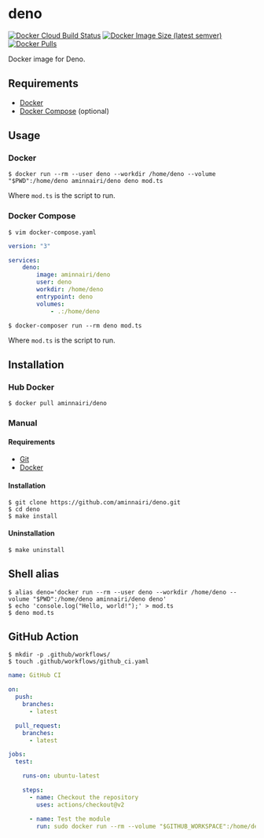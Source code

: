 # deno

[![Docker Cloud Build Status](https://img.shields.io/docker/cloud/build/aminnairi/deno)](https://hub.docker.com/r/aminnairi/deno) [![Docker Image Size (latest semver)](https://img.shields.io/docker/image-size/aminnairi/deno)](https://hub.docker.com/r/aminnairi/deno) [![Docker Pulls](https://img.shields.io/docker/pulls/aminnairi/deno)](https://hub.docker.com/r/aminnairi/deno)

Docker image for Deno.

## Requirements

- [Docker](https://www.docker.com/)
- [Docker Compose](https://docs.docker.com/compose/) (optional)

## Usage

### Docker

```console
$ docker run --rm --user deno --workdir /home/deno --volume "$PWD":/home/deno aminnairi/deno deno mod.ts
```

Where `mod.ts` is the script to run.

### Docker Compose

```console
$ vim docker-compose.yaml
```

```yaml
version: "3"

services:
    deno:
        image: aminnairi/deno
        user: deno
        workdir: /home/deno
        entrypoint: deno
        volumes:
            - .:/home/deno
```

```console
$ docker-composer run --rm deno mod.ts
```

Where `mod.ts` is the script to run.

## Installation

### Hub Docker

```console
$ docker pull aminnairi/deno
```

### Manual

#### Requirements

- [Git](https://git-scm.com/)
- [Docker](https://www.docker.com/)

#### Installation

```console
$ git clone https://github.com/aminnairi/deno.git
$ cd deno
$ make install
```

#### Uninstallation

```console
$ make uninstall
```

## Shell alias

```console
$ alias deno='docker run --rm --user deno --workdir /home/deno --volume "$PWD":/home/deno aminnairi/deno deno'
$ echo 'console.log("Hello, world!");' > mod.ts
$ deno mod.ts
```

## GitHub Action

```console
$ mkdir -p .github/workflows/
$ touch .github/workflows/github_ci.yaml
```

```yaml
name: GitHub CI

on:
  push:
    branches:
      - latest

  pull_request:
    branches:
      - latest

jobs:
  test:

    runs-on: ubuntu-latest

    steps:
      - name: Checkout the repository
        uses: actions/checkout@v2

      - name: Test the module
        run: sudo docker run --rm --volume "$GITHUB_WORKSPACE":/home/deno aminnairi/deno deno test
```
